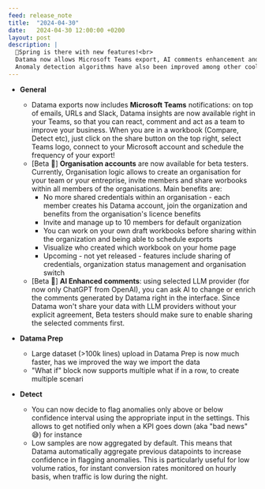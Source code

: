 ```yaml
---
feed: release_note
title:  "2024-04-30"
date:   2024-04-30 12:00:00 +0200
layout: post
description: |
  🌸Spring is there with new features!<br>
  Datama now allows Microsoft Teams export, AI comments enhancement and organisation accounts in beta <br>
  Anomaly detection algorithms have also been improved among other cool things
---
```


* **General**
    * Datama exports now includes **Microsoft Teams** notifications: on top of emails, URLs and Slack, Datama insights are now available right in your Teams, so that you can react, comment and act as a team to improve your business. 
    When you are in a workbook (Compare, Detect etc), just click on the share button on the top right, select Teams logo, connect to your Microsoft account and schedule the frequency of your export!
    * [Beta 🧪] **Organisation accounts** are now available for beta testers. Currently, Organisation logic allows to create an organisation for your team or your entreprise, invite members and share worbooks within all members of the organisations. 
    Main benefits are:
      * No more shared credentials within an organisation - each member creates his Datama account, join the organization and benefits from the organisation's licence benefits
      * Invite and manage up to 10 members for default organization
      * You can work on your own draft workbooks before sharing within the organization and being able to schedule exports
      * Visualize who created which workbook on your home page
      * Upcoming - not yet released - features include sharing of credentials, organization status management and organisation switch
    * [Beta 🧪] **AI Enhanced comments**: using selected LLM provider (for now only ChatGPT from OpenAI), you can ask AI to change or enrich the comments generated by Datama right in the interface. Since Datama won't share your data with LLM providers without your explicit agreement, Beta testers should make sure to enable sharing the selected comments first. 

* **Datama Prep**
    * Large dataset (>100k lines) upload in Datama Prep is now much faster, has we improved the way we import the data
    * "What if" block now supports multiple what if in a row, to create multiple scenari

* **Detect**
    * You can now decide to flag anomalies only above or below confidence interval using the appropriate input in the settings. This allows to get notified only when a KPI goes down (aka "bad news" 😅) for instance
    * Low samples are now aggregated by default. This means that Datama automatically aggregate previous datapoints to increase confidence in flagging anomalies. This is particularly useful for low volume ratios, for instant conversion rates monitored on hourly basis, when traffic is low during the night. 
